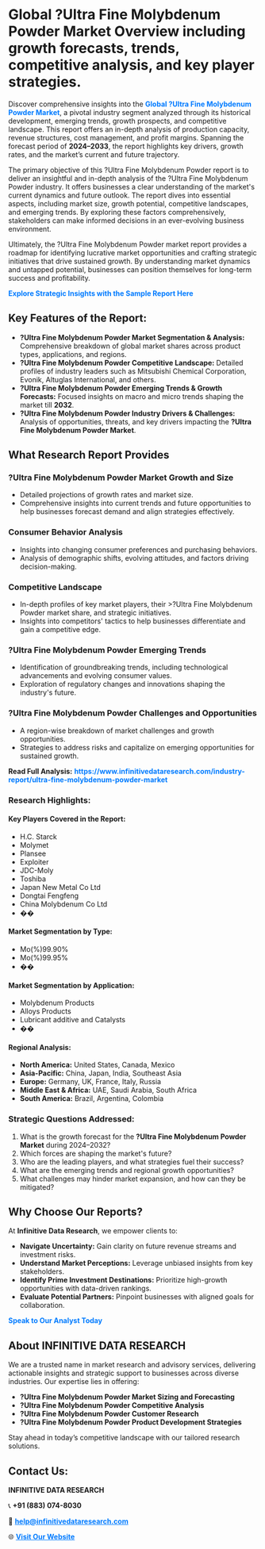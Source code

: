 <h1>Global ?Ultra Fine Molybdenum Powder Market Overview including growth forecasts, trends, competitive analysis, and key player strategies.</h1>
<p>
Discover comprehensive insights into the 
<a href="https://www.infinitivedataresearch.com/industry-report/ultra-fine-molybdenum-powder-market" rel="dofollow" style="color: #007BFF; text-decoration: none;"><strong>Global ?Ultra Fine Molybdenum Powder Market</strong></a>, a pivotal industry segment analyzed through its historical development, emerging trends, growth prospects, and competitive landscape. This report offers an in-depth analysis of production capacity, revenue structures, cost management, and profit margins. Spanning the forecast period of <strong>2024–2033</strong>, the report highlights key drivers, growth rates, and the market’s current and future trajectory.
</p>
<p>
The primary objective of this ?Ultra Fine Molybdenum Powder report is to deliver an insightful and in-depth analysis of the ?Ultra Fine Molybdenum Powder industry. It offers businesses a clear understanding of the market's current dynamics and future outlook. The report dives into essential aspects, including market size, growth potential, competitive landscapes, and emerging trends. By exploring these factors comprehensively, stakeholders can make informed decisions in an ever-evolving business environment.
</p>
<p>
Ultimately, the ?Ultra Fine Molybdenum Powder market report provides a roadmap for identifying lucrative market opportunities and crafting strategic initiatives that drive sustained growth. By understanding market dynamics and untapped potential, businesses can position themselves for long-term success and profitability.
</p>
<p>
<a href="https://www.infinitivedataresearch.com/request-sample/reportId=108452" style="color: #007BFF; text-decoration: none;"><strong>Explore Strategic Insights with the Sample Report Here</strong></a>
</p>

<h2>Key Features of the Report:</h2>
<ul>
<li><strong>?Ultra Fine Molybdenum Powder Market Segmentation & Analysis:</strong> Comprehensive breakdown of global market shares across product types, applications, and regions.</li>
<li><strong>?Ultra Fine Molybdenum Powder Competitive Landscape:</strong> Detailed profiles of industry leaders such as Mitsubishi Chemical Corporation, Evonik, Altuglas International, and others.</li>
<li><strong>?Ultra Fine Molybdenum Powder Emerging Trends & Growth Forecasts:</strong> Focused insights on macro and micro trends shaping the market till <strong>2032</strong>.</li>
<li><strong>?Ultra Fine Molybdenum Powder Industry Drivers & Challenges:</strong> Analysis of opportunities, threats, and key drivers impacting the <strong>?Ultra Fine Molybdenum Powder Market</strong>.</li>
</ul>

<h2>What Research Report Provides</h2>
<h3>?Ultra Fine Molybdenum Powder Market Growth and Size</h3>
<ul>
<li>Detailed projections of growth rates and market size.</li>
<li>Comprehensive insights into current trends and future opportunities to help businesses forecast demand and align strategies effectively.</li>
</ul>

<h3>Consumer Behavior Analysis</h3>
<ul>
<li>Insights into changing consumer preferences and purchasing behaviors.</li>
<li>Analysis of demographic shifts, evolving attitudes, and factors driving decision-making.</li>
</ul>

<h3>Competitive Landscape</h3>
<ul>
<li>In-depth profiles of key market players, their >?Ultra Fine Molybdenum Powder market share, and strategic initiatives.</li>
<li>Insights into competitors' tactics to help businesses differentiate and gain a competitive edge.</li>
</ul>

<h3>?Ultra Fine Molybdenum Powder Emerging Trends</h3>
<ul>
<li>Identification of groundbreaking trends, including technological advancements and evolving consumer values.</li>
<li>Exploration of regulatory changes and innovations shaping the industry's future.</li>
</ul>

<h3>?Ultra Fine Molybdenum Powder Challenges and Opportunities</h3>
<ul>
<li>A region-wise breakdown of market challenges and growth opportunities.</li>
<li>Strategies to address risks and capitalize on emerging opportunities for sustained growth.</li>
</ul>
<p><strong>Read Full Analysis:</strong> <a href="https://www.infinitivedataresearch.com/industry-report/ultra-fine-molybdenum-powder-market" rel="dofollow" style="color: #007BFF; text-decoration: none;"><strong>https://www.infinitivedataresearch.com/industry-report/ultra-fine-molybdenum-powder-market</strong></a></p>
<h3>Research Highlights:</h3>
<h4>Key Players Covered in the Report:</h4>
<ul><li>H.C. Starck</li><li>Molymet</li><li>Plansee</li><li>Exploiter</li><li>JDC-Moly</li><li>Toshiba</li><li>Japan New Metal Co Ltd</li><li>Dongtai Fengfeng</li><li>China Molybdenum Co Ltd</li><li>��</li></ul>
<h4>Market Segmentation by Type:</h4>
<ul><li>Mo(%)99.90%</li><li>Mo(%)99.95%</li><li>��</li></ul>
<h4>Market Segmentation by Application:</h4>
<ul><li>Molybdenum Products</li><li>Alloys Products</li><li>Lubricant additive and Catalysts</li><li>��</li></ul>

<h4>Regional Analysis:</h4>
<ul>
<li><strong>North America:</strong> United States, Canada, Mexico</li>
<li><strong>Asia-Pacific:</strong> China, Japan, India, Southeast Asia</li>
<li><strong>Europe:</strong> Germany, UK, France, Italy, Russia</li>
<li><strong>Middle East & Africa:</strong> UAE, Saudi Arabia, South Africa</li>
<li><strong>South America:</strong> Brazil, Argentina, Colombia</li>
</ul>

<h3>Strategic Questions Addressed:</h3>
<ol>
<li>What is the growth forecast for the <strong>?Ultra Fine Molybdenum Powder Market</strong> during 2024–2032?</li>
<li>Which forces are shaping the market's future?</li>
<li>Who are the leading players, and what strategies fuel their success?</li>
<li>What are the emerging trends and regional growth opportunities?</li>
<li>What challenges may hinder market expansion, and how can they be mitigated?</li>
</ol>

<h2>Why Choose Our Reports?</h2>
<p>At <strong>Infinitive Data Research</strong>, we empower clients to:</p>
<ul>
<li><strong>Navigate Uncertainty:</strong> Gain clarity on future revenue streams and investment risks.</li>
<li><strong>Understand Market Perceptions:</strong> Leverage unbiased insights from key stakeholders.</li>
<li><strong>Identify Prime Investment Destinations:</strong> Prioritize high-growth opportunities with data-driven rankings.</li>
<li><strong>Evaluate Potential Partners:</strong> Pinpoint businesses with aligned goals for collaboration.</li>
</ul>
<p><a href="https://www.infinitivedataresearch.com/industry-report/ultra-fine-molybdenum-powder-market" rel="dofollow" style="color: #007BFF; text-decoration: none;"><strong>Speak to Our Analyst Today</strong></a></p>

<h2>About INFINITIVE DATA RESEARCH</h2>
<p>We are a trusted name in market research and advisory services, delivering actionable insights and strategic support to businesses across diverse industries. Our expertise lies in offering:</p>
<ul>
<li><strong>?Ultra Fine Molybdenum Powder Market Sizing and Forecasting</strong></li>
<li><strong>?Ultra Fine Molybdenum Powder Competitive Analysis</strong></li>
<li><strong>?Ultra Fine Molybdenum Powder Customer Research</strong></li>
<li><strong>?Ultra Fine Molybdenum Powder Product Development Strategies</strong></li>
</ul>
<p>Stay ahead in today’s competitive landscape with our tailored research solutions.</p>

<h2>Contact Us:</h2>
<p><strong>INFINITIVE DATA RESEARCH</strong></p>
<p>📞 <strong>+91 (883) 074-8030</strong></p>
<p>📧 <strong><a href="mailto:help@infinitivedataresearch.com" style="color: #007BFF;">help@infinitivedataresearch.com</a></strong></p>
<p>🌐 <strong><a href="https://www.infinitivedataresearch.com" rel="dofollow" style="color: #007BFF;">Visit Our Website</a></strong></p>